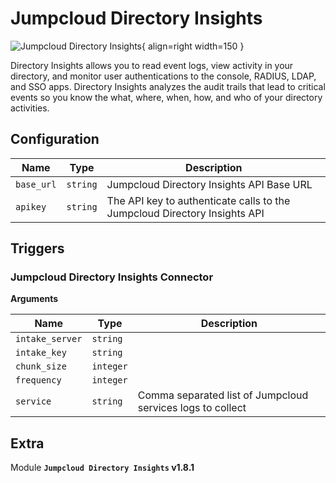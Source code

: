 # Jumpcloud Directory Insights

![Jumpcloud Directory Insights](/assets/playbooks/library/jumpcloud-directory-insights.png){ align=right width=150 }

Directory Insights allows you to read event logs, view activity in your directory, and monitor user authentications to the console, RADIUS, LDAP, and SSO apps. Directory Insights analyzes the audit trails that lead to critical events so you know the what, where, when, how, and who of your directory activities.

## Configuration

| Name      |  Type   |  Description  |
| --------- | ------- | --------------------------- |
| `base_url` | `string` | Jumpcloud Directory Insights API Base URL |
| `apikey` | `string` | The API key to authenticate calls to the Jumpcloud Directory Insights API |

## Triggers

### Jumpcloud Directory Insights Connector



**Arguments**

| Name      |  Type   |  Description  |
| --------- | ------- | --------------------------- |
| `intake_server` | `string` |  |
| `intake_key` | `string` |  |
| `chunk_size` | `integer` |  |
| `frequency` | `integer` |  |
| `service` | `string` | Comma separated list of Jumpcloud services logs to collect |


## Extra

Module **`Jumpcloud Directory Insights` v1.8.1**